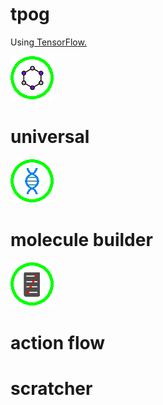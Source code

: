 # tpog
Using<a href="https://github.com/tensorflow/tensorflow"> TensorFlow.</a>

<img src= "/img/a4u_icon.png"/><br>
# universal

<img src= "/img/mba_icon.png"/><br>
# molecule builder

<img src= "/img/gpa_icon.png"/><br>
# action flow 


# scratcher

